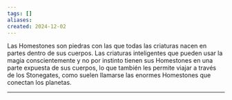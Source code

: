 ```yaml
---
tags: []
aliases: 
created: 2024-12-02
---
```


Las Homestones son piedras con las que todas las criaturas nacen en partes dentro de sus cuerpos. Las criaturas inteligentes que pueden usar la magia conscientemente y no por instinto tienen sus Homestones en una parte expuesta de sus cuerpos, lo que también les permite viajar a través de los Stonegates, como suelen llamarse las enormes Homestones que conectan los planetas.


---